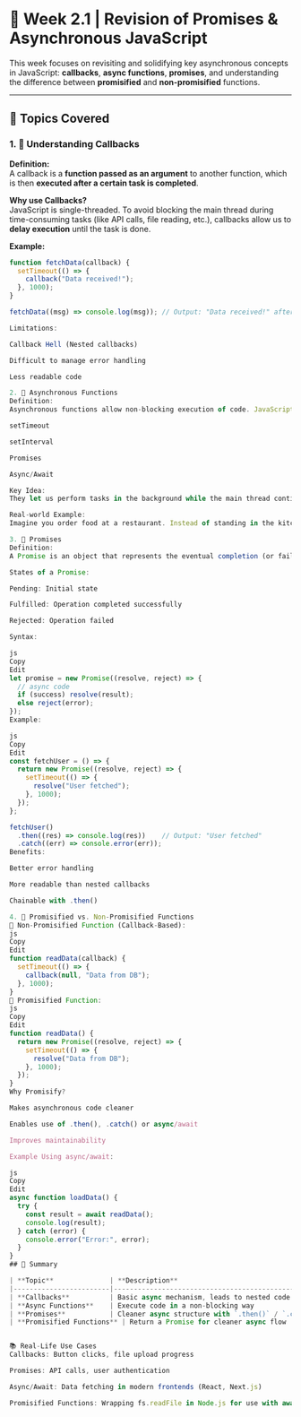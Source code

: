 # 📘 Week 2.1 | Revision of Promises & Asynchronous JavaScript

This week focuses on revisiting and solidifying key asynchronous concepts in JavaScript: **callbacks**, **async functions**, **promises**, and understanding the difference between **promisified** and **non-promisified** functions.

---

## 🧠 Topics Covered

### 1. 🔁 Understanding Callbacks

**Definition:**  
A callback is a **function passed as an argument** to another function, which is then **executed after a certain task is completed**.

**Why use Callbacks?**  
JavaScript is single-threaded. To avoid blocking the main thread during time-consuming tasks (like API calls, file reading, etc.), callbacks allow us to **delay execution** until the task is done.

**Example:**
```js
function fetchData(callback) {
  setTimeout(() => {
    callback("Data received!");
  }, 1000);
}

fetchData((msg) => console.log(msg)); // Output: "Data received!" after 1 second

Limitations:

Callback Hell (Nested callbacks)

Difficult to manage error handling

Less readable code

2. 🧵 Asynchronous Functions
Definition:
Asynchronous functions allow non-blocking execution of code. JavaScript handles these via:

setTimeout

setInterval

Promises

Async/Await

Key Idea:
They let us perform tasks in the background while the main thread continues.

Real-world Example:
Imagine you order food at a restaurant. Instead of standing in the kitchen, you sit and wait while your food is prepared asynchronously. The waiter will "callback" you when it's ready!

3. 🔗 Promises
Definition:
A Promise is an object that represents the eventual completion (or failure) of an asynchronous operation and its resulting value.

States of a Promise:

Pending: Initial state

Fulfilled: Operation completed successfully

Rejected: Operation failed

Syntax:

js
Copy
Edit
let promise = new Promise((resolve, reject) => {
  // async code
  if (success) resolve(result);
  else reject(error);
});
Example:

js
Copy
Edit
const fetchUser = () => {
  return new Promise((resolve, reject) => {
    setTimeout(() => {
      resolve("User fetched");
    }, 1000);
  });
};

fetchUser()
  .then((res) => console.log(res))    // Output: "User fetched"
  .catch((err) => console.error(err));
Benefits:

Better error handling

More readable than nested callbacks

Chainable with .then()

4. 🤹 Promisified vs. Non-Promisified Functions
🔸 Non-Promisified Function (Callback-Based):
js
Copy
Edit
function readData(callback) {
  setTimeout(() => {
    callback(null, "Data from DB");
  }, 1000);
}
🔹 Promisified Function:
js
Copy
Edit
function readData() {
  return new Promise((resolve, reject) => {
    setTimeout(() => {
      resolve("Data from DB");
    }, 1000);
  });
}
Why Promisify?

Makes asynchronous code cleaner

Enables use of .then(), .catch() or async/await

Improves maintainability

Example Using async/await:

js
Copy
Edit
async function loadData() {
  try {
    const result = await readData();
    console.log(result);
  } catch (error) {
    console.error("Error:", error);
  }
}
## 🚀 Summary

| **Topic**              | **Description**                                         |
|------------------------|---------------------------------------------------------|
| **Callbacks**          | Basic async mechanism, leads to nested code             |
| **Async Functions**    | Execute code in a non-blocking way                      |
| **Promises**           | Cleaner async structure with `.then()` / `.catch()`     |
| **Promisified Functions** | Return a Promise for cleaner async flow             |


📚 Real-Life Use Cases
Callbacks: Button clicks, file upload progress

Promises: API calls, user authentication

Async/Await: Data fetching in modern frontends (React, Next.js)

Promisified Functions: Wrapping fs.readFile in Node.js for use with await

